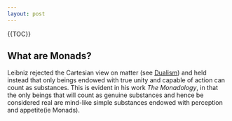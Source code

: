 ```yaml
---
layout: post
---
```


{{TOC}}

## What are Monads?

 Leibniz rejected the Cartesian view on matter (see [Dualism](/Dualism)) and held instead that only beings endowed with true unity and capable of action can count as substances. This is evident in his work *The Monadology*, in that the only beings that will count as genuine substances and hence be considered real are mind-like simple substances endowed with perception and appetite(ie Monads). 